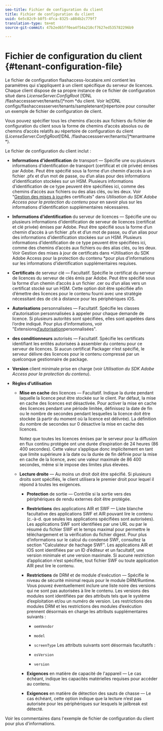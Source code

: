 ```yaml
---
seo-title: Fichier de configuration du client
title: Fichier de configuration du client
uuid: 6e5c82c9-b8f5-4fca-8325-a884b2c779f7
translation-type: tm+mt
source-git-commit: 47b2ed65ff0ea4f54a210cf7627ed535782296b9

---
```



# Fichier de configuration du client {#tenant-configuration-file}

Le fichier de configuration flashaccess-locataire.xml contient les paramètres qui s’appliquent à un client spécifique du serveur de licences. Chaque client dispose de sa propre instance de ce fichier de configuration situé dans *LicenseServer.ConfigRoot* [!DNL /flashaccessserver/tenants/]*nom *du client. Voir le[!DNL configs/flashaccessserver/tenants/sampletenant]répertoire pour consulter un exemple de fichier de configuration de client.

Vous pouvez spécifier tous les chemins d’accès aux fichiers du fichier de configuration du client sous la forme de chemins d’accès absolus ou de chemins d’accès relatifs au répertoire de configuration du client (*LicenseServer.ConfigRoot*[!DNL /flashaccessserver/tenants/]*tenantname *).

Le fichier de configuration du client inclut :

* **Informations d&#39;identification** de transport — Spécifie une ou plusieurs informations d’identification de transport (certificat et clé privée) émises par Adobe. Peut être spécifié sous la forme d’un chemin d’accès à un fichier .pfx et d’un mot de passe, ou d’un alias pour des informations d’identification stockées sur un HSM. Plusieurs informations d’identification de ce type peuvent être spécifiées ici, comme des chemins d’accès aux fichiers ou des alias clés, ou les deux. Voir &quot;[Gestion des mises à jour](../../aaxs-protecting-content/content-implementing-the-license-server/content-handling-cert-updates.md)des certificats&quot; dans *Utilisation du SDK Adobe Access pour la protection du contenu* pour en savoir plus sur les informations d’identification supplémentaires nécessaires.
* **Informations d’identification** du serveur de licences — Spécifie une ou plusieurs informations d’identification de serveur de licences (certificat et clé privée) émises par Adobe. Peut être spécifié sous la forme d’un chemin d’accès à un fichier .pfx et d’un mot de passe, ou d’un alias pour des informations d’identification stockées sur un HSM. Plusieurs informations d’identification de ce type peuvent être spécifiées ici, comme des chemins d’accès aux fichiers ou des alias clés, ou les deux. Voir Gestion des mises à jour de certificats dans *Utilisation du SDK Adobe Access pour la protection du contenu *pour plus d’informations sur les informations d’identification supplémentaires requises.
* **Certificats** de serveur clé — Facultatif. Spécifie le certificat du serveur de licences du serveur de clés émis par Adobe. Peut être spécifié sous la forme d’un chemin d’accès à un fichier .cer ou d’un alias vers un certificat stocké sur un HSM. Cette option doit être spécifiée afin d’émettre des licences pour le contenu fourni avec une stratégie nécessitant des  de clé à distance pour les périphériques iOS.
* **Autorisations** personnalisées — Facultatif. Spécifie les classes d’autorisation personnalisées à appeler pour chaque demande de licence. Si plusieurs autorités sont spécifiées, elles sont appelées dans l’ordre indiqué. Pour plus d’informations, voir &quot;Extensions[d’autorisation](../../aaxs-protected-streaming/custom-authorization-extensions.md)personnalisées&quot;.
* **des conditionneurs** autorisés — Facultatif. Spécifie les certificats identifiant les entités autorisées à assembler du contenu pour ce serveur de licences. Si aucun certificat Packager n’est spécifié, le serveur délivre des licences pour le contenu compressé par un quelconque gestionnaire de package.
* **Version** client minimale prise en charge (voir *Utilisation du SDK Adobe Access pour la protection du contenu*).
* **Règles d’utilisation**

   * **Mise en cache** des licences — Facultatif. Indique la durée pendant laquelle la licence peut être stockée sur le client. Par défaut, la mise en cache des licences est désactivée. Pour activer la mise en cache des licences pendant une période limitée, définissez la date de fin ou le nombre de secondes pendant lesquelles la licence doit être stockée (à partir du moment où la licence est délivrée). La définition du nombre de secondes sur 0 désactive la mise en cache des licences.

      Notez que toutes les licences émises par le serveur pour la diffusion en flux continu protégée ont une durée d’expiration de 24 heures (86 400 secondes). Cette valeur s’applique donc implicitement en tant que limite supérieure à la date ou la durée de fin définie pour la mise en cache de la licence, avec une valeur maximale de 86 400 secondes, même si le impose des limites plus élevées.

   * **Lecture droite** — Au moins un droit doit être spécifié. Si plusieurs droits sont spécifiés, le client utilisera le premier droit pour lequel il répond à toutes les exigences.

      * **Protection** de sortie — Contrôle si la sortie vers des périphériques de rendu externes doit être protégée.
      * **Restrictions** des applications AIR et SWF — Liste blanche facultative des applications SWF et AIR pouvant lire le contenu (c.-à-d. que seules les applications spécifiées sont autorisées). Les applications SWF sont identifiées par une URL ou par le résumé du fichier SWF et le temps maximal pour permettre le téléchargement et la vérification du fichier digest. Pour plus d’informations sur le calcul du condensé SWF, consultez la section &quot;Calculateur de hachage SWF&quot;. Les applications AIR et iOS sont identifiées par un ID d’éditeur et un facultatif, une version minimale et une version maximale. Si aucune restriction d’application n’est spécifiée, tout fichier SWF ou toute application AIR peut lire le contenu.
      * **Restrictions** de DRM et de module d&#39;exécution — Spécifie le niveau de sécurité minimal requis pour le module DRM/Runtime. Vous pouvez éventuellement inclure une liste noire des versions qui ne sont pas autorisées à lire le contenu. Les versions des modules sont identifiées par des attributs tels que le système d’exploitation et/ou un numéro de version. Les restrictions des modules DRM et les restrictions des modules d’exécution prennent désormais en charge les attributs supplémentaires suivants :

         * `oemVendor`
         * `model`
         * `screenType`
         Les attributs suivants sont désormais facultatifs :

         * `osVersion`
         * `version`
      * **Exigences** en matière de capacité de l&#39;appareil — Le cas échéant, indique les capacités matérielles requises pour accéder au contenu.
      * **Exigences** en matière de détection des sauts de chasse — Le cas échéant, cette option indique que la lecture n’est pas autorisée pour les périphériques sur lesquels le jailbreak est détecté.



Voir les commentaires dans l&#39;exemple de fichier de configuration du client pour plus d&#39;informations.
